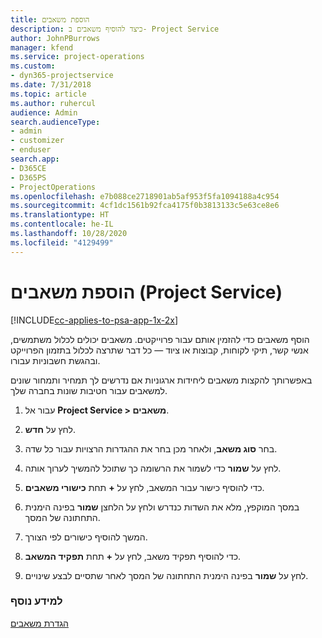 ```yaml
---
title: הוספת משאבים
description: כיצד להוסיף משאבים ב- Project Service
author: JohnPBurrows
manager: kfend
ms.service: project-operations
ms.custom:
- dyn365-projectservice
ms.date: 7/31/2018
ms.topic: article
ms.author: ruhercul
audience: Admin
search.audienceType:
- admin
- customizer
- enduser
search.app:
- D365CE
- D365PS
- ProjectOperations
ms.openlocfilehash: e7b088ce2718901ab5af953f5fa1094188a4c954
ms.sourcegitcommit: 4cf1dc1561b92fca4175f0b3813133c5e63ce8e6
ms.translationtype: HT
ms.contentlocale: he-IL
ms.lasthandoff: 10/28/2020
ms.locfileid: "4129499"
---
```

# <a name="add-resources-project-service"></a>הוספת משאבים (Project Service)

[!INCLUDE[cc-applies-to-psa-app-1x-2x](../includes/cc-applies-to-psa-app-1x-2x.md)]

הוסף משאבים כדי להזמין אותם עבור פרוייקטים. משאבים יכולים לכלול משתמשים, אנשי קשר, תיקי לקוחות, קבוצות או ציוד — כל דבר שתרצה לכלול בתזמון הפרוייקט ובהגשת חשבוניות עבורו.  
  
באפשרותך להקצות משאבים ליחידות ארגוניות אם נדרשים לך תמחיר ותמחור שונים למשאבים עבור חטיבות שונות בחברה שלך.  
  
1.  עבור אל **Project Service > משאבים**.  
  
2.  לחץ על **חדש**.  
  
3.  בחר **סוג משאב**, ולאחר מכן בחר את ההגדרות הרצויות עבור כל שדה.  
  
4.  לחץ על **שמור** כדי לשמור את הרשומה כך שתוכל להמשיך לערוך אותה.  
  
5.  כדי להוסיף כישור עבור המשאב, לחץ על **+** תחת **כישורי משאבים**.  
  
6.  במסך המוקפץ, מלא את השדות כנדרש ולחץ על הלחצן **שמור** בפינה הימנית התחתונה של המסך.  
  
7.  המשך להוסיף כישורים לפי הצורך.  
  
8.  כדי להוסיף תפקיד משאב, לחץ על **+** תחת **תפקיד המשאב**.  
  
9. לחץ על **שמור** בפינה הימנית התחתונה של המסך לאחר שתסיים לבצע שינויים.  
  
### <a name="see-also"></a>למידע נוסף  
 [הגדרת משאבים](../psa/set-up-resources.md)
